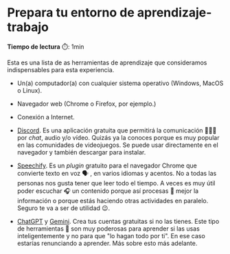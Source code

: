 # Prepara tu entorno de aprendizaje-trabajo

**Tiempo de lectura** :stopwatch:: 1min

Esta es una lista de as herramientas de aprendizaje que consideramos  indispensables para esta experiencia. 

- Un(a) computador(a) con cualquier sistema operativo (Windows, MacOS o Linux). 

- Navegador web (Chrome o Firefox, por ejemplo.)

- Conexión a Internet.

- [Discord](https://discord.com/). Es una aplicación gratuita que permitirá la comunicación :people_holding_hands: por *chat*, audio y/o vídeo. Quizás ya la conoces porque es muy popular en las comunidades de videojuegos. Se puede usar directamente en el navegador y también descargar para instalar.

- [Speechify](https://speechify.com/). Es un *plugin* gratuito para el navegador Chrome que convierte texto en voz :speaking_head: , en varios idiomas y acentos. No a todas las personas nos gusta tener que leer todo el tiempo. A veces es muy útil poder escuchar :headphones: un contenido porque así procesas :brain: mejor la información o porque estás haciendo otras actividades en paralelo. Seguro te va a ser de utilidad :wink:.

- [ChatGPT](https://chat.openai.com/) y [Gemini](https://gemini.google.com/app). Crea tus cuentas gratuitas si no las tienes. Este tipo de herramientas :robot: son muy poderosas para aprender si las usas inteligentemente y no para que "lo hagan todo por ti". En ese caso estarías renunciando a aprender. Más sobre esto más adelante.
